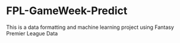 # FPL-GameWeek-Predict
This is a data formatting and machine learning project using Fantasy Premier League Data
